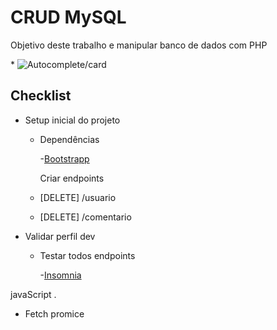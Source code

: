 # CRUD MySQL

Objetivo deste trabalho e manipular banco de dados com PHP



\* ![Autocomplete/card](https://github.com/sandrosa1/crudfatec/blob/main/public/projeto.gif)



## Checklist

- Setup inicial do projeto

  - Dependências

    -[Bootstrapp](https://getbootstrap.com/docs/4.0/getting-started/introduction/)

    Criar endpoints

  - [DELETE] /usuario
  - [DELETE] /comentario

    

- Validar perfil dev

  - Testar todos endpoints

    -[Insomnia](https://insomnia.rest/download)

javaScript .

  * Fetch promice 



     
